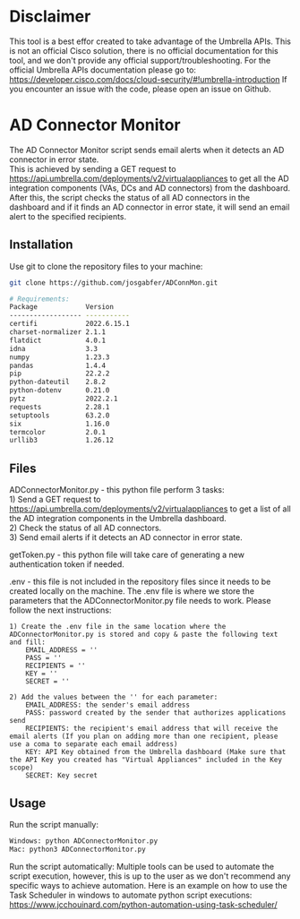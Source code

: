# Disclaimer
This tool is a best effor created to take advantage of the Umbrella APIs. This is not an official Cisco solution, there is no official documentation for this tool, and we don't provide any official support/troubleshooting.
For the official Umbrella APIs documentation please go to: https://developer.cisco.com/docs/cloud-security/#!umbrella-introduction
If you encounter an issue with the code, please open an issue on Github.

# AD Connector Monitor

The AD Connector Monitor script sends email alerts when it detects an AD connector in error state.  
This is achieved by sending a GET request to https://api.umbrella.com/deployments/v2/virtualappliances to get all the AD integration components (VAs, DCs and AD connectors) from the dashboard. After this, the script checks the status of all AD connectors in the dashboard and if it finds an AD connector in error state, it will send an email alert to the specified recipients.

## Installation

Use git to clone the repository files to your machine:

```bash
git clone https://github.com/josgabfer/ADConnMon.git

# Requirements:
Package            Version
------------------ -----------
certifi            2022.6.15.1
charset-normalizer 2.1.1
flatdict           4.0.1
idna               3.3
numpy              1.23.3
pandas             1.4.4
pip                22.2.2
python-dateutil    2.8.2
python-dotenv      0.21.0
pytz               2022.2.1
requests           2.28.1
setuptools         63.2.0
six                1.16.0
termcolor          2.0.1
urllib3            1.26.12
```

## Files

ADConnectorMonitor.py - this python file perform 3 tasks:  
    1) Send a GET request to https://api.umbrella.com/deployments/v2/virtualappliances to get a list of all the AD integration components in the Umbrella dashboard.  
    2) Check the status of all AD connectors.  
    3) Send email alerts if it detects an AD connector in error state.  

getToken.py - this python file will take care of generating a new authentication token if needed.

.env - this file is not included in the repository files since it needs to be created locally on the machine. The .env file is where we store the parameters that the ADConnectorMonitor.py file needs to work. Please follow the next instructions:  
```
1) Create the .env file in the same location where the ADConnectorMonitor.py is stored and copy & paste the following text and fill:  
    EMAIL_ADDRESS = ''  
    PASS = ''  
    RECIPIENTS = ''  
    KEY = ''  
    SECRET = ''  
```

```
2) Add the values between the '' for each parameter:  
    EMAIL_ADDRESS: the sender's email address  
    PASS: password created by the sender that authorizes applications send  
    RECIPIENTS: the recipient's email address that will receive the email alerts (If you plan on adding more than one recipient, please use a coma to separate each email address)  
    KEY: API Key obtained from the Umbrella dashboard (Make sure that the API Key you created has "Virtual Appliances" included in the Key scope)  
    SECRET: Key secret  
```

## Usage

Run the script manually:
```python
Windows: python ADConnectorMonitor.py
Mac: python3 ADConnectorMonitor.py
```

Run the script automatically:
Multiple tools can be used to automate the script execution, however, this is up to the user as we don't recommend any specific ways to achieve automation. Here is an example on how to use the Task Scheduler in windows to automate python script executions: https://www.jcchouinard.com/python-automation-using-task-scheduler/
